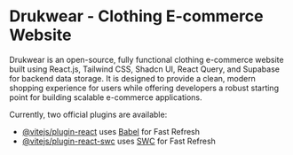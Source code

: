 # Drukwear - Clothing E-commerce Website

Drukwear is an open-source, fully functional clothing e-commerce website built using React.js, Tailwind CSS, Shadcn UI, React Query, and Supabase for backend data storage. It is designed to provide a clean, modern shopping experience for users while offering developers a robust starting point for building scalable e-commerce applications.

Currently, two official plugins are available:

- [@vitejs/plugin-react](https://github.com/vitejs/vite-plugin-react/blob/main/packages/plugin-react/README.md) uses [Babel](https://babeljs.io/) for Fast Refresh
- [@vitejs/plugin-react-swc](https://github.com/vitejs/vite-plugin-react-swc) uses [SWC](https://swc.rs/) for Fast Refresh
